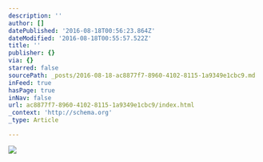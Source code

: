 ```yaml
---
description: ''
author: []
datePublished: '2016-08-18T00:56:23.864Z'
dateModified: '2016-08-18T00:55:57.522Z'
title: ''
publisher: {}
via: {}
starred: false
sourcePath: _posts/2016-08-18-ac8877f7-8960-4102-8115-1a9349e1cbc9.md
inFeed: true
hasPage: true
inNav: false
url: ac8877f7-8960-4102-8115-1a9349e1cbc9/index.html
_context: 'http://schema.org'
_type: Article

---
```

![](https://the-grid-user-content.s3-us-west-2.amazonaws.com/bac38d55-f517-4eb0-9964-fbc98cb230b2.jpg)